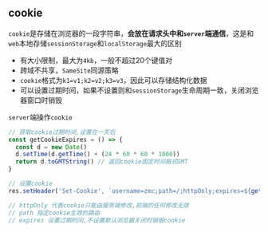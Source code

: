## cookie

`cookie`是存储在浏览器的一段字符串，**会放在请求头中和`server`端通信**，这是和`web`本地存储`sessionStorage`和`localStorage`最大的区别

- 有大小限制，最大为`4kb`，一般不超过20个键值对
- 跨域不共享，`SameSite`同源策略
- `cookie`格式为`k1=v1;k2=v2;k3=v3`，因此可以存储结构化数据
- 可以设置过期时间，如果不设置则和`sessionStorage`生命周期一致，关闭浏览器窗口时销毁

`server`端操作`cookie`

```javascript
// 获取cookie过期时间,设置在一天后
const getCookieExpires = () => {
  const d = new Date()
  d.setTime(d.getTime() + (24 * 60 * 60 * 1000))
  return d.toGMTString() // 返回cookie固定时间格式GMT
}

// 设置cookie
res.setHeader('Set-Cookie', `username=zmc;path=/;httpOnly;expires=${getCookieExpires()}`)

// httpOnly 代表cookie只能由服务端修改,前端的任何修改无效
// path 指定cookie生效的路由
// expires 设置过期时间,不设置默认浏览器关闭时销毁cookie
```